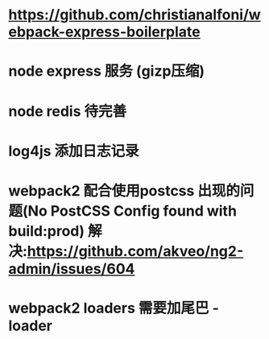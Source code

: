 # https://github.com/christianalfoni/webpack-express-boilerplate
# node express 服务 (gizp压缩)
# node redis  待完善
# log4js 添加日志记录
# webpack2 配合使用postcss 出现的问题(No PostCSS Config found with build:prod) 解决:https://github.com/akveo/ng2-admin/issues/604
# webpack2 loaders 需要加尾巴 -loader
